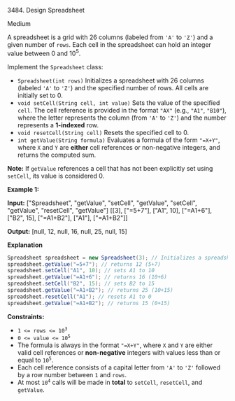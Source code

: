 3484\. Design Spreadsheet

Medium

A spreadsheet is a grid with 26 columns (labeled from `'A'` to `'Z'`) and a given number of `rows`. Each cell in the spreadsheet can hold an integer value between 0 and 10<sup>5</sup>.

Implement the `Spreadsheet` class:

*   `Spreadsheet(int rows)` Initializes a spreadsheet with 26 columns (labeled `'A'` to `'Z'`) and the specified number of rows. All cells are initially set to 0.
*   `void setCell(String cell, int value)` Sets the value of the specified `cell`. The cell reference is provided in the format `"AX"` (e.g., `"A1"`, `"B10"`), where the letter represents the column (from `'A'` to `'Z'`) and the number represents a **1-indexed** row.
*   `void resetCell(String cell)` Resets the specified cell to 0.
*   `int getValue(String formula)` Evaluates a formula of the form `"=X+Y"`, where `X` and `Y` are **either** cell references or non-negative integers, and returns the computed sum.

**Note:** If `getValue` references a cell that has not been explicitly set using `setCell`, its value is considered 0.

**Example 1:**

**Input:**
    ["Spreadsheet", "getValue", "setCell", "getValue", "setCell", "getValue", "resetCell", "getValue"]
    [[3], ["=5+7"], ["A1", 10], ["=A1+6"], ["B2", 15], ["=A1+B2"], ["A1"], ["=A1+B2"]]

**Output:**
    [null, 12, null, 16, null, 25, null, 15]

**Explanation**

```java
Spreadsheet spreadsheet = new Spreadsheet(3); // Initializes a spreadsheet with 3 rows and 26 columns
spreadsheet.getValue("=5+7"); // returns 12 (5+7)
spreadsheet.setCell("A1", 10); // sets A1 to 10
spreadsheet.getValue("=A1+6"); // returns 16 (10+6)
spreadsheet.setCell("B2", 15); // sets B2 to 15
spreadsheet.getValue("=A1+B2"); // returns 25 (10+15)
spreadsheet.resetCell("A1"); // resets A1 to 0
spreadsheet.getValue("=A1+B2"); // returns 15 (0+15)
```

**Constraints:**

*   <code>1 <= rows <= 10<sup>3</sup></code>
*   <code>0 <= value <= 10<sup>5</sup></code>
*   The formula is always in the format `"=X+Y"`, where `X` and `Y` are either valid cell references or **non-negative** integers with values less than or equal to <code>10<sup>5</sup></code>.
*   Each cell reference consists of a capital letter from `'A'` to `'Z'` followed by a row number between `1` and `rows`.
*   At most <code>10<sup>4</sup></code> calls will be made in **total** to `setCell`, `resetCell`, and `getValue`.